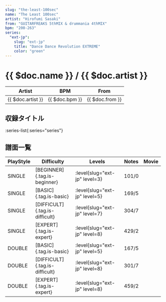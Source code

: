 ```yaml
---
slug: "the-least-100sec"
name: "The Least 100sec"
artist: "Hirofumi Sasaki"
from: "GUITARFREAKS 5thMIX & drummania 4thMIX"
bpm: "200-263"
series:
  "ext-jp":
    slug: "ext-jp"
    title: "Dance Dance Revolution EXTREME"
    color: "green"
---
```


# {{ $doc.name }} / {{ $doc.artist }}

|Artist|BPM|From|
|------|---|----|
|{{ $doc.artist }}|{{ $doc.bpm }}|{{ $doc.from }}|

## 収録タイトル

:series-list{:series="series"}

## 譜面一覧

|PlayStyle|Difficulty|Levels|Notes|Movie|
|---------|----------|------|-----|-----|
|SINGLE|[BEGINNER]{.tag.is-beginner}|:level{slug="ext-jp" level=3}|101/0||
|SINGLE|[BASIC]{.tag.is-basic}|:level{slug="ext-jp" level=5}|169/5||
|SINGLE|[DIFFICULT]{.tag.is-difficult}|:level{slug="ext-jp" level=7}|304/7||
|SINGLE|[EXPERT]{.tag.is-expert}|:level{slug="ext-jp" level=8}|429/2||
|DOUBLE|[BASIC]{.tag.is-basic}|:level{slug="ext-jp" level=5}|167/5||
|DOUBLE|[DIFFICULT]{.tag.is-difficult}|:level{slug="ext-jp" level=8}|301/7||
|DOUBLE|[EXPERT]{.tag.is-expert}|:level{slug="ext-jp" level=8}|459/2||
